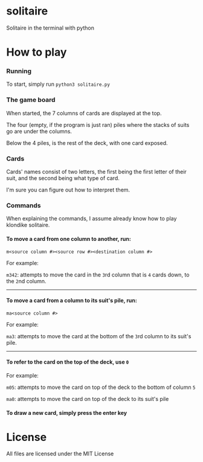 # solitaire
Solitaire in the terminal with python

# How to play
### Running
To start, simply run `python3 solitaire.py`

### The game board
When started, the 7 columns of cards are displayed at the top.

The four (empty, if the program is just ran) piles where the stacks of suits go are under the columns.

Below the 4 piles, is the rest of the deck, with one card exposed.

### Cards
Cards' names consist of two letters, the first being the first letter of their suit, and the second being what type of card.

I'm sure you can figure out how to interpret them.

### Commands
When explaining the commands, I assume already know how to play klondike solitaire.

#### To move a card from one column to another, run:

  `m<source column #><source row #><destination column #>`

  For example:

  `m342`: attempts to move the card in the `3`rd column that is `4` cards down, to the `2`nd column.
  
<hr>

#### To move a card from a column to its suit's pile, run:
  
  `ma<source column #>`
  
  For example:
  
  `ma3`: attempts to move the card at the bottom of the `3`rd column to its suit's pile.
 
<hr>
  
#### To refer to the card on the top of the deck, use `0`

  For example:
  
  `m05`: attempts to move the card on top of the deck to the bottom of column `5`
  
  `ma0`: attempts to move the card on top of the deck to its suit's pile

#### To draw a new card, simply press the enter key

# License
All files are licensed under the MIT License
